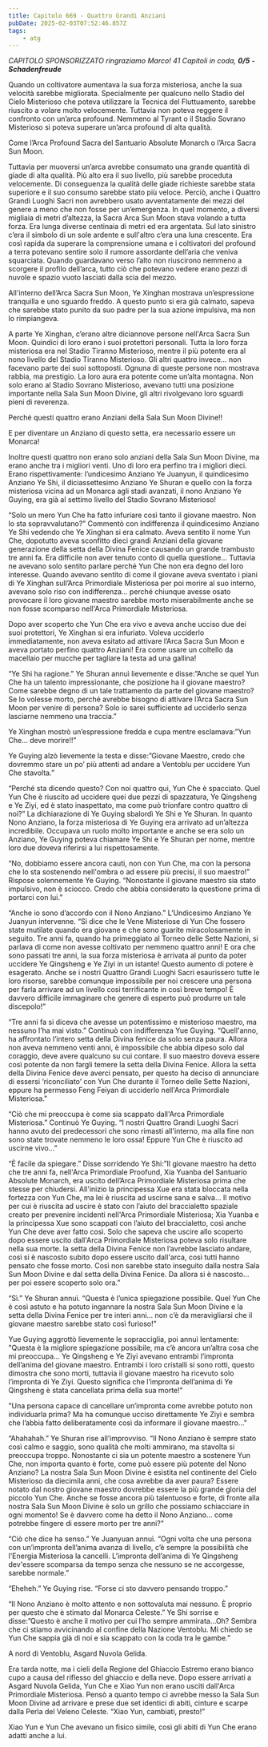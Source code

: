 ```yaml
---
title: Capitolo 669 - Quattro Grandi Anziani
pubDate: 2025-02-03T07:52:46.857Z
tags:
    - atg
---
```






<em>CAPITOLO SPONSORIZZATO ringraziamo Marco!</em>
<em>41 Capitoli in coda, <strong>0/5</strong></em>
<em><strong>-Schadenfreude</strong></em>


Quando un coltivatore aumentava la sua forza misteriosa, anche la sua velocità sarebbe migliorata. Specialmente per qualcuno nello Stadio del Cielo Misterioso che poteva utilizzare la Tecnica del Fluttuamento, sarebbe riuscito a volare molto velocemente. Tuttavia non poteva reggere il confronto con un’arca profound.
Nemmeno al Tyrant o il Stadio Sovrano Misterioso si poteva superare un’arca profound di alta qualità.


Come l’Arca Profound Sacra del Santuario Absolute Monarch o l’Arca Sacra Sun Moon.


Tuttavia per muoversi un’arca avrebbe consumato una grande quantità di giade di alta qualità. Più alto era il suo livello, più sarebbe proceduta velocemente. Di conseguenza la qualità delle giade richieste sarebbe stata superiore e il suo consumo sarebbe stato più veloce.
Perciò, anche i Quattro Grandi Luoghi Sacri non avrebbero usato avventatamente dei mezzi del genere a meno che non fosse per un’emergenza.
In quel momento, a diversi migliaia di metri d’altezza, la Sacra Arca Sun Moon stava volando a tutta forza. Era lunga diverse centinaia di metri ed era argentata. Sul lato sinistro c’era il simbolo di un sole ardente e sull'altro c’era una luna crescente. Era così rapida da superare la comprensione umana e i coltivatori del profound a terra potevano sentire solo il rumore assordante dell’aria che veniva squarciata.
Quando guardavano verso l’alto non riuscirono nemmeno a scorgere il profilo dell’arca, tutto ciò che potevano vedere erano pezzi di nuvole e spazio vuoto lasciati dalla scia del mezzo.


All'interno dell’Arca Sacra Sun Moon, Ye Xinghan mostrava un’espressione tranquilla e uno sguardo freddo. A questo punto si era già calmato, sapeva che sarebbe stato punito da suo padre per la sua azione impulsiva, ma non lo rimpiangeva.


A parte Ye Xinghan, c’erano altre diciannove persone nell'Arca Sacra Sun Moon. Quindici di loro erano i suoi protettori personali. Tutta la loro forza misteriosa era nel Stadio Tiranno Misterioso, mentre il più potente era al nono livello del Stadio Tiranno Misterioso. Gli altri quattro invece… non facevano parte dei suoi sottoposti. Ognuna di queste persone non mostrava rabbia, ma prestigio.
La loro aura era potente come un’alta montagna. Non solo erano al Stadio Sovrano Misterioso, avevano tutti una posizione importante nella Sala Sun Moon Divine, gli altri rivolgevano loro sguardi pieni di reverenza.


Perché questi quattro erano Anziani della Sala Sun Moon Divine!!


E per diventare un Anziano di questo setta, era necessario essere un Monarca!


Inoltre questi quattro non erano solo anziani della Sala Sun Moon Divine, ma erano anche tra i migliori venti. Uno di loro era perfino tra i migliori dieci. Erano rispettivamente: l’undicesimo Anziano Ye Juanyun, il quindicesimo Anziano Ye Shi, il diciassettesimo Anziano Ye Shuran e quello con la forza misteriosa vicina ad un Monarca agli stadi avanzati, il nono Anziano Ye Guying, era già al settimo livello del Stadio Sovrano Misterioso!


“Solo un mero Yun Che ha fatto infuriare così tanto il giovane maestro. Non lo sta sopravvalutano?” Commentò con indifferenza il quindicesimo Anziano Ye Shi vedendo che Ye Xinghan si era calmato. Aveva sentito il nome Yun Che, dopotutto aveva sconfitto dieci grandi Anziani della giovane generazione della setta della Divina Fenice causando un grande trambusto tre anni fa. Era difficile non aver tenuto conto di quella questione… Tuttavia ne avevano solo sentito parlare perché Yun Che non era degno del loro interesse.
Quando avevano sentito di come il giovane aveva sventato i piani di Ye Xinghan sull’Arca Primordiale Misteriosa per poi morire al suo interno, avevano solo riso con indifferenza… perché chiunque avesse osato provocare il loro giovane maestro sarebbe morto miserabilmente anche se non fosse scomparso nell'Arca Primordiale Misteriosa.


Dopo aver scoperto che Yun Che era vivo e aveva anche ucciso due dei suoi protettori, Ye Xinghan si era infuriato. Voleva ucciderlo immediatamente, non aveva esitato ad attivare l’Arca Sacra Sun Moon e aveva portato perfino quattro Anziani! Era come usare un coltello da macellaio per mucche per tagliare la testa ad una gallina!


“Ye Shi ha ragione.” Ye Shuran annuì lievemente e disse:”Anche se quel Yun Che ha un talento impressionante, che posizione ha il giovane maestro? Come sarebbe degno di un tale trattamento da parte del giovane maestro? Se lo volesse morto, perché avrebbe bisogno di attivare l’Arca Sacra Sun Moon per venire di persona? Solo io sarei sufficiente ad ucciderlo senza lasciarne nemmeno una traccia.”


Ye Xinghan mostrò un’espressione fredda e cupa mentre esclamava:”Yun Che… deve morire!!”


Ye Guying alzò lievemente la testa e disse:”Giovane Maestro, credo che dovremmo stare un po’ più attenti ad andare a Ventoblu per uccidere Yun Che stavolta.”


“Perché sta dicendo questo? Con noi quattro qui, Yun Che è spacciato. Quel Yun Che è riuscito ad uccidere quei due pezzi di spazzatura, Ye Qingsheng e Ye Ziyi, ed è stato inaspettato, ma come può trionfare contro quattro di noi?”
La dichiarazione di Ye Guying sbalordì Ye Shi e Ye Shuran. In quanto Nono Anziano, la forza misteriosa di Ye Guying era arrivato ad un’altezza incredibile. Occupava un ruolo molto importante e anche se era solo un Anziano, Ye Guying poteva chiamare Ye Shi e Ye Shuran per nome, mentre loro due doveva riferirsi a lui rispettosamente.


“No, dobbiamo essere ancora cauti, non con Yun Che, ma con la persona che lo sta sostenendo nell'ombra o ad essere più precisi, il suo maestro!” Rispose solennemente Ye Guying. “Nonostante il giovane maestro sia stato impulsivo, non è sciocco. Credo che abbia considerato la questione prima di portarci con lui.”


“Anche io sono d’accordo con il Nono Anziano.” L’Undicesimo Anziano Ye Juanyun intervenne. “Si dice che le Vene Misteriose di Yun Che fossero state mutilate quando era giovane e che sono guarite miracolosamente in seguito. Tre anni fa, quando ha primeggiato al Torneo delle Sette Nazioni, si parlava di come non avesse coltivato per nemmeno quattro anni!
E ora che sono passati tre anni, la sua forza misteriosa è arrivata al punto da poter uccidere Ye Qingsheng e Ye Ziyi in un istante! Questo aumento di potere è esagerato. Anche se i nostri Quattro Grandi Luoghi Sacri esaurissero tutte le loro risorse, sarebbe comunque impossibile per noi crescere una persona per farla arrivare ad un livello così terrificante in così breve tempo! È davvero difficile immaginare che genere di esperto può produrre un tale discepolo!”


“Tre anni fa si diceva che avesse un potentissimo e misterioso maestro, ma nessuno l’ha mai visto.” Continuò con indifferenza Yue Guying. “Quell'anno, ha affrontato l’intero setta della Divina fenice da solo senza paura.
Allora non aveva nemmeno venti anni, è impossibile che abbia dipeso solo dal coraggio, deve avere qualcuno su cui contare. Il suo maestro doveva essere così potente da non fargli temere la setta della Divina Fenice.
Allora la setta della Divina Fenice deve averci pensato, per questo ha deciso di annunciare di essersi ‘riconciliato’ con Yun Che durante il Torneo delle Sette Nazioni, eppure ha permesso Feng Feiyan di ucciderlo nell'Arca Primordiale Misteriosa."


“Ciò che mi preoccupa è come sia scappato dall'Arca Primordiale Misteriosa.” Continuò Ye Guying. “I nostri Quattro Grandi Luoghi Sacri hanno avuto dei predecessori che sono rimasti all'interno, ma alla fine non sono state trovate nemmeno le loro ossa! Eppure Yun Che è riuscito ad uscirne vivo…”


“È facile da spiegare.” Disse sorridendo Ye Shi:”Il giovane maestro ha detto che tre anni fa, nell'Arca Primordiale Proofund, Xia Yuanba del Santuario Absolute Monarch, era uscito dell’Arca Primordiale Misteriosa prima che stesse per chiudersi.
All'inizio la principessa Xue era stata bloccata nella fortezza con Yun Che, ma lei è riuscita ad uscirne sana e salva… Il motivo per cui è riuscita ad uscire è stato con l’aiuto del braccialetto spaziale creato per prevenire incidenti nell'Arca Primordiale Misteriosa; Xia Yuanba e la principessa Xue sono scappati con l’aiuto del braccialetto, così anche Yun Che deve aver fatto così.
Solo che sapeva che uscire allo scoperto dopo essere uscito dall'Arca Primordiale Misteriosa poteva solo risultare nella sua morte. la setta della Divina Fenice non l’avrebbe lasciato andare, così si è nascosto subito dopo essere uscito dall'arca, così tutti hanno pensato che fosse morto. Così non sarebbe stato inseguito dalla nostra Sala Sun Moon Divine e dal setta della Divina Fenice. Da allora si è nascosto… per poi essere scoperto solo ora.”


“Sì.” Ye Shuran annuì. “Questa è l’unica spiegazione possibile. Quel Yun Che è così astuto e ha potuto ingannare la nostra Sala Sun Moon Divine e la setta della Divina Fenice per tre interi anni… non c’è da meravigliarsi che il giovane maestro sarebbe stato così furioso!”


Yue Guying aggrottò lievemente le sopracciglia, poi annuì lentamente: "Questa è la migliore spiegazione possibile, ma c’è ancora un’altra cosa che mi preoccupa… Ye Qingsheng e Ye Ziyi avevano entrambi l’impronta dell’anima del giovane maestro. Entrambi i loro cristalli si sono rotti, questo dimostra che sono morti, tuttavia il giovane maestro ha ricevuto solo l’impronta di Ye Ziyi. Questo significa che l’impronta dell’anima di Ye Qingsheng è stata cancellata prima della sua morte!"


"Una persona capace di cancellare un’impronta come avrebbe potuto non individuarla prima? Ma ha comunque ucciso direttamente Ye Ziyi e sembra che l’abbia fatto deliberatamente così da informare il giovane maestro…"


“Ahahahah.” Ye Shuran rise all’improvviso. “Il Nono Anziano è sempre stato così calmo e saggio, sono qualità che molti ammirano, ma stavolta si preoccupa troppo.
Nonostante ci sia un potente maestro a sostenere Yun Che, non importa quanto è forte, come può essere più potente del Nono Anziano? La nostra Sala Sun Moon Divine è esistita nel continente del Cielo Misterioso da diecimila anni, che cosa avrebbe da aver paura? Essere notato dal nostro giovane maestro dovrebbe essere la più grande gloria del piccolo Yun Che. Anche se fosse ancora più talentuoso e forte, di fronte alla nostra Sala Sun Moon Divine è solo un grillo che possiamo schiacciare in ogni momento!
Se è davvero come ha detto il Nono Anziano… come potrebbe fingere di essere morto per tre anni?"


“Ciò che dice ha senso.” Ye Juanyuan annuì. “Ogni volta che una persona con un’impronta dell’anima avanza di livello, c’è sempre la possibilità che l'Energia Misteriosa la cancelli. L’impronta dell’anima di Ye Qingsheng dev'essere scomparsa da tempo senza che nessuno se ne accorgesse, sarebbe normale.”


“Eheheh.” Ye Guying rise. “Forse ci sto davvero pensando troppo.”


“Il Nono Anziano è molto attento e non sottovaluta mai nessuno. È proprio per questo che è stimato dal Monarca Celeste.” Ye Shi sorrise e disse:”Questo è anche il motivo per cui l’ho sempre ammirata...Oh? Sembra che ci stiamo avvicinando al confine della Nazione Ventoblu. Mi chiedo se Yun Che sappia già di noi e sia scappato con la coda tra le gambe.”


A nord di Ventoblu, Asgard Nuvola Gelida.


Era tarda notte, ma i cieli della Regione del Ghiaccio Estremo erano bianco cupo a causa del riflesso del ghiaccio e della neve. Dopo essere arrivati a Asgard Nuvola Gelida, Yun Che e Xiao Yun non erano usciti dall'Arca Primordiale Misteriosa. Pensò a quanto tempo ci avrebbe messo la Sala Sun Moon Divine ad arrivare e prese due set identici di abiti, cinture e scarpe dalla Perla del Veleno Celeste. “Xiao Yun, cambiati, presto!”


Xiao Yun e Yun Che avevano un fisico simile, così gli abiti di Yun Che erano adatti anche a lui.

